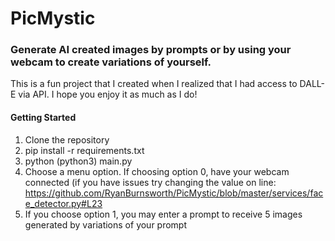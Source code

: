 # PicMystic
### Generate AI created images by prompts or by using your webcam to create variations of yourself.
This is a fun project that I created when I realized that I had access to DALL-E via API. I hope you enjoy it as much as I do!

#### Getting Started 
  1. Clone the repository
  2. pip install -r requirements.txt
  3. python (python3) main.py
  4. Choose a menu option. If choosing option 0, have your webcam connected (if you have issues try changing the value on line: https://github.com/RyanBurnsworth/PicMystic/blob/master/services/face_detector.py#L23
  5. If you choose option 1, you may enter a prompt to receive 5 images generated by variations of your prompt

